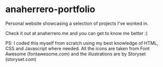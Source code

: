 # anaherrero-portfolio
Personal website showcasing a selection of projects I've worked in.

Check it out at anaherrero.me and you can get to know me better :)

PS: I coded this myself from scratch using my best knowledge of HTML, CSS and Javascript where needed.
All the icons are taken from Font Awesome (fontawesome.com) and the illustrations are by Storyset (storyset.com)

